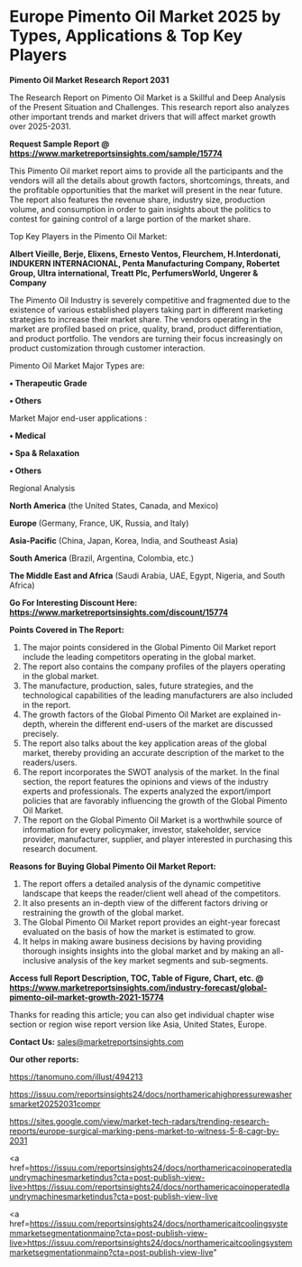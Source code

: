  # Europe Pimento Oil Market 2025 by Types, Applications & Top Key Players

<strong>Pimento Oil Market Research Report 2031</strong>

The Research Report on Pimento Oil Market is a Skillful and Deep Analysis of the Present Situation and Challenges. This research report also analyzes other important trends and market drivers that will affect market growth over 2025-2031.

<strong>Request Sample Report @ <a href=https://www.marketreportsinsights.com/sample/15774>https://www.marketreportsinsights.com/sample/15774</a></strong>

This Pimento Oil market report aims to provide all the participants and the vendors will all the details about growth factors, shortcomings, threats, and the profitable opportunities that the market will present in the near future. The report also features the revenue share, industry size, production volume, and consumption in order to gain insights about the politics to contest for gaining control of a large portion of the market share.

Top Key Players in the Pimento Oil Market:

<strong>Albert Vieille, Berje, Elixens, Ernesto Ventos, Fleurchem, H.Interdonati, INDUKERN INTERNACIONAL, Penta Manufacturing Company, Robertet Group, Ultra international, Treatt Plc, PerfumersWorld, Ungerer & Company</strong>

The Pimento Oil Industry is severely competitive and fragmented due to the existence of various established players taking part in different marketing strategies to increase their market share. The vendors operating in the market are profiled based on price, quality, brand, product differentiation, and product portfolio. The vendors are turning their focus increasingly on product customization through customer interaction.

Pimento Oil Market Major Types are:

<strong>• Therapeutic Grade

• Others</strong>

Market Major end-user applications :

<strong>• Medical

• Spa & Relaxation

• Others</strong>

Regional Analysis

</u><strong><b>North America</b></strong> (the United States, Canada, and Mexico)

<strong><b>Europe </b></strong>(Germany, France, UK, Russia, and Italy)

<strong><b>Asia-Pacific</b></strong> (China, Japan, Korea, India, and Southeast Asia)

<strong><b>South America</b></strong> (Brazil, Argentina, Colombia, etc.)

<strong><b>The Middle East and Africa</b></strong> (Saudi Arabia, UAE, Egypt, Nigeria, and South Africa)

<strong>Go For Interesting Discount Here: <a href=https://www.marketreportsinsights.com/discount/15774>https://www.marketreportsinsights.com/discount/15774</a></strong>

<strong>Points Covered in The Report:</strong>
<ol>
  <li>The major points considered in the Global Pimento Oil Market report include the leading competitors operating in the global market.</li>
  <li>The report also contains the company profiles of the players operating in the global market.</li>
  <li>The manufacture, production, sales, future strategies, and the technological capabilities of the leading manufacturers are also included in the report.</li>
  <li>The growth factors of the Global Pimento Oil Market are explained in-depth, wherein the different end-users of the market are discussed precisely.</li>
  <li>The report also talks about the key application areas of the global market, thereby providing an accurate description of the market to the readers/users.</li>
  <li>The report incorporates the SWOT analysis of the market. In the final section, the report features the opinions and views of the industry experts and professionals. The experts analyzed the export/import policies that are favorably influencing the growth of the Global Pimento Oil Market.</li>
  <li>The report on the Global Pimento Oil Market is a worthwhile source of information for every policymaker, investor, stakeholder, service provider, manufacturer, supplier, and player interested in purchasing this research document.</li>
</ol>
<strong>Reasons for Buying Global Pimento Oil Market Report:</strong>

<ol>
  <li>The report offers a detailed analysis of the dynamic competitive landscape that keeps the reader/client well ahead of the competitors.</li>
  <li>It also presents an in-depth view of the different factors driving or restraining the growth of the global market.</li>
  <li>The Global Pimento Oil Market report provides an eight-year forecast evaluated on the basis of how the market is estimated to grow.</li>
  <li>It helps in making aware business decisions by having providing thorough insights insights into the global market and by making an all-inclusive analysis of the key market segments and sub-segments.</li>
</ol>
<strong>Access full Report Description, TOC, Table of Figure, Chart, etc. @ <a href=https://www.marketreportsinsights.com/industry-forecast/global-pimento-oil-market-growth-2021-15774>https://www.marketreportsinsights.com/industry-forecast/global-pimento-oil-market-growth-2021-15774</a></strong>


Thanks for reading this article; you can also get individual chapter wise section or region wise report version like Asia, United States, Europe.

<strong>Contact Us:</strong>
sales@marketreportsinsights.com

<strong>Our other reports:</strong>

<a href=https://tanomuno.com/illust/494213>https://tanomuno.com/illust/494213</a>

<a href=https://issuu.com/reportsinsights24/docs/northamericahighpressurewashersmarket20252031compr>https://issuu.com/reportsinsights24/docs/northamericahighpressurewashersmarket20252031compr</a>

<a href=https://sites.google.com/view/market-tech-radars/trending-research-reports/europe-surgical-marking-pens-market-to-witness-5-8-cagr-by-2031>https://sites.google.com/view/market-tech-radars/trending-research-reports/europe-surgical-marking-pens-market-to-witness-5-8-cagr-by-2031</a>

<a href=https://issuu.com/reportsinsights24/docs/northamericacoinoperatedlaundrymachinesmarketindus?cta=post-publish-view-live>https://issuu.com/reportsinsights24/docs/northamericacoinoperatedlaundrymachinesmarketindus?cta=post-publish-view-live</a>

<a href=https://issuu.com/reportsinsights24/docs/northamericaitcoolingsystemmarketsegmentationmainp?cta=post-publish-view-live>https://issuu.com/reportsinsights24/docs/northamericaitcoolingsystemmarketsegmentationmainp?cta=post-publish-view-live</a>"
